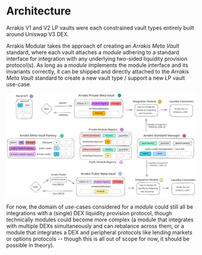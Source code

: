 # Architecture

Arrakis V1 and V2 LP vaults were each constrained vault types entirely built around Uniswap V3 DEX.

Arrakis Modular takes the approach of creating an _Arrakis Meta Vault_ standard, where each vault attaches a _module_ adhering to a standard interface for integration with any underlying two-sided liquidity provision protocol(s). As long as a _module_ implements the module interface and its invariants correctly, it can be shipped and directly attached to the _Arrakis Meta Vault_ standard to create a new vault type / support a new LP vault use-case.

![image.png](../../img/arrakis-modular-architecture.svg)

For now, the domain of use-cases considered for a _module_ could still all be integrations with a (single) DEX liquidity provision protocol, though technically modules could become more complex (a module that integrates with multiple DEXs simultaneously and can rebalance across them, or a module that integrates a DEX and peripheral protocols like lending markets or options protocols -- though this is all out of scope for now, it should be possible in theory).
